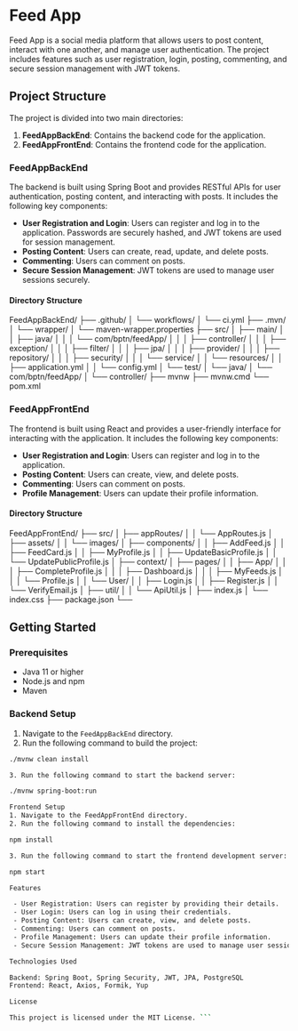 # Feed App

Feed App is a social media platform that allows users to post content, interact with one another, and manage user authentication. The project includes features such as user registration, login, posting, commenting, and secure session management with JWT tokens.

## Project Structure

The project is divided into two main directories:

1. **FeedAppBackEnd**: Contains the backend code for the application.
2. **FeedAppFrontEnd**: Contains the frontend code for the application.

### FeedAppBackEnd

The backend is built using Spring Boot and provides RESTful APIs for user authentication, posting content, and interacting with posts. It includes the following key components:

- **User Registration and Login**: Users can register and log in to the application. Passwords are securely hashed, and JWT tokens are used for session management.
- **Posting Content**: Users can create, read, update, and delete posts.
- **Commenting**: Users can comment on posts.
- **Secure Session Management**: JWT tokens are used to manage user sessions securely.

#### Directory Structure

FeedAppBackEnd/ ├── .github/ │ └── workflows/ │ └── ci.yml ├── .mvn/ │ └── wrapper/ │ └── maven-wrapper.properties ├── src/ │ ├── main/ │ │ ├── java/ │ │ │ └── com/bptn/feedApp/ │ │ │ ├── controller/ │ │ │ ├── exception/ │ │ │ ├── filter/ │ │ │ ├── jpa/ │ │ │ ├── provider/ │ │ │ ├── repository/ │ │ │ ├── security/ │ │ │ └── service/ │ │ └── resources/ │ │ ├── application.yml │ │ └── config.yml │ └── test/ │ └── java/ │ └── com/bptn/feedApp/ │ └── controller/ ├── mvnw ├── mvnw.cmd └── pom.xml

### FeedAppFrontEnd

The frontend is built using React and provides a user-friendly interface for interacting with the application. It includes the following key components:

- **User Registration and Login**: Users can register and log in to the application.
- **Posting Content**: Users can create, view, and delete posts.
- **Commenting**: Users can comment on posts.
- **Profile Management**: Users can update their profile information.

#### Directory Structure

FeedAppFrontEnd/ ├── src/ │ ├── appRoutes/ │ │ └── AppRoutes.js │ ├── assets/ │ │ └── images/ │ ├── components/ │ │ ├── AddFeed.js │ │ ├── FeedCard.js │ │ ├── MyProfile.js │ │ ├── UpdateBasicProfile.js │ │ └── UpdatePublicProfile.js │ ├── context/ │ ├── pages/ │ │ ├── App/ │ │ │ ├── CompleteProfile.js │ │ │ ├── Dashboard.js │ │ │ ├── MyFeeds.js │ │ │ └── Profile.js │ │ └── User/ │ │ ├── Login.js │ │ ├── Register.js │ │ └── VerifyEmail.js │ ├── util/ │ │ └── ApiUtil.js │ ├── index.js │ └── index.css ├── package.json └──

## Getting Started

### Prerequisites

- Java 11 or higher
- Node.js and npm
- Maven

### Backend Setup

1. Navigate to the `FeedAppBackEnd` directory.
2. Run the following command to build the project:

````sh
./mvnw clean install

3. Run the following command to start the backend server:

./mvnw spring-boot:run

Frontend Setup
1. Navigate to the FeedAppFrontEnd directory.
2. Run the following command to install the dependencies:

npm install

3. Run the following command to start the frontend development server:

npm start

Features

 - User Registration: Users can register by providing their details.
 - User Login: Users can log in using their credentials.
 - Posting Content: Users can create, view, and delete posts.
 - Commenting: Users can comment on posts.
 - Profile Management: Users can update their profile information.
 - Secure Session Management: JWT tokens are used to manage user sessions securely.

Technologies Used

Backend: Spring Boot, Spring Security, JWT, JPA, PostgreSQL
Frontend: React, Axios, Formik, Yup

License

This project is licensed under the MIT License. ```


````
